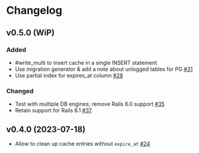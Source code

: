 # Changelog

## v0.5.0 (WiP)
### Added
- #write_multi to insert cache in a single INSERT statement
- Use migration generator & add a note about unlogged tables for PG [#31](https://github.com/bsm/activesupport-cache-database/pull/31)
- Use partial index for expires_at column [#28](https://github.com/bsm/activesupport-cache-database/pull/28)

### Changed
- Test with multiple DB engines; remove Rails 6.0 support [#35](https://github.com/bsm/activesupport-cache-database/pull/35)
- Retain support for Rails 6.1 [#37](https://github.com/bsm/activesupport-cache-database/pull/37)

## v0.4.0 (2023-07-18)

- Allow to clean up cache entries without `expire_at` [#24](https://github.com/bsm/activesupport-cache-database/pull/24)
